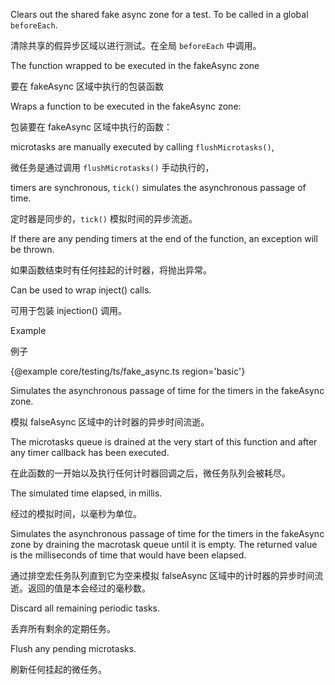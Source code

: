 Clears out the shared fake async zone for a test.
To be called in a global `beforeEach`.

清除共享的假异步区域以进行测试。在全局 `beforeEach` 中调用。

The function wrapped to be executed in the fakeAsync zone

要在 fakeAsync 区域中执行的包装函数

Wraps a function to be executed in the fakeAsync zone:

包装要在 fakeAsync 区域中执行的函数：

microtasks are manually executed by calling `flushMicrotasks()`,

微任务是通过调用 `flushMicrotasks()` 手动执行的，

timers are synchronous, `tick()` simulates the asynchronous passage of time.

定时器是同步的，`tick()` 模拟时间的异步流逝。

If there are any pending timers at the end of the function, an exception will be thrown.

如果函数结束时有任何挂起的计时器，将抛出异常。

Can be used to wrap inject\(\) calls.

可用于包装 injection\(\) 调用。

Example

例子

{&commat;example core/testing/ts/fake_async.ts region='basic'}



Simulates the asynchronous passage of time for the timers in the fakeAsync zone.

模拟 falseAsync 区域中的计时器的异步时间流逝。

The microtasks queue is drained at the very start of this function and after any timer callback
has been executed.

在此函数的一开始以及执行任何计时器回调之后，微任务队列会被耗尽。

The simulated time elapsed, in millis.

经过的模拟时间，以毫秒为单位。

Simulates the asynchronous passage of time for the timers in the fakeAsync zone by
draining the macrotask queue until it is empty. The returned value is the milliseconds
of time that would have been elapsed.

通过排空宏任务队列直到它为空来模拟 falseAsync
区域中的计时器的异步时间流逝。返回的值是本会经过的毫秒数。

Discard all remaining periodic tasks.

丢弃所有剩余的定期任务。

Flush any pending microtasks.

刷新任何挂起的微任务。